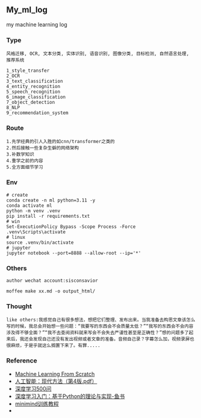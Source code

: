 ## My_ml_log

my machine learning log

### Type

```
风格迁移, OCR, 文本分类, 实体识别, 语音识别, 图像分类, 目标检测, 自然语言处理, 推荐系统

1_style_transfer
2_OCR
3_text_classification
4_entity_recognition
5_speech_recognition
6_image_classification
7_object_detection
8_NLP
9_recommendation_system
```

### Route

```text
1.先学经典的引人入胜的如cnn/transformer之类的
2.然后接触一些复杂生僻的网络架构
3.补数学知识
4.重学之前的内容
5.全方面细节学习
```

### Env

```shell
# create
conda create -n ml python=3.11 -y
conda activate ml
python -m venv .venv
pip install -r requirements.txt
# win
Set-ExecutionPolicy Bypass -Scope Process -Force
.venv\Scripts\activate
# linux
source .venv/bin/activate
# jupyter
jupyter notebook --port=8888 --allow-root --ip='*'
```

### Others

```text
author wechat account:sisconsavior

moffee make xx.md -o output_html/
```

### Thought
```
like others:我感觉自己有很多想法，想把它们整理、发布出来。当我准备去构思文章该怎么写的时候，我总会开始想一些问题：“我要写的东西会不会质量太低？”“我写的东西会不会内容涉及得不够全面？”“我不去查阅资料就来写会不会失去严谨性甚至是正确性？”想的问题多了起来后，我还会发现自己还没有发出视频或者文章的准备。音频自己录？字幕怎么加，视频录屏也很麻烦，于是乎就这么搁置下来了。有罪.....
```



### Reference

- [Machine Learning From Scratch](https://www.youtube.com/watch?v=p1hGz0w_OCo&list=PLFJCJMjAqfRLtPS5TOdrr8c3Gv6M1djmi)
- [人工智能：现代方法（第4版.pdf）](pdf-no-links)
- [深度学习500问](https://github.com/aceliuchanghong/DeepLearning-500-questions)
- [深度学习入门：基于Python的理论与实现-鱼书](z_using_files/paper/《深度学习入门：基于Python的理论与实现》高清中文版-鱼书.pdf)
- [minimind训练教程](https://github.com/aceliuchanghong/minimind/)
- 
